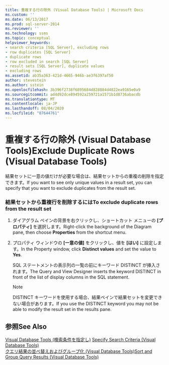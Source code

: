 ```yaml
---
title: 重複する行の除外 (Visual Database Tools) | Microsoft Docs
ms.custom: ''
ms.date: 06/13/2017
ms.prod: sql-server-2014
ms.reviewer: ''
ms.technology: ssms
ms.topic: conceptual
helpviewer_keywords:
- search criteria [SQL Server], excluding rows
- row duplicates [SQL Server]
- duplicate rows
- row excluded in search [SQL Server]
- result sets [SQL Server], duplicate values
- excluding rows
ms.assetid: ab35a363-421d-4665-946b-ae3f6397af50
author: stevestein
ms.author: sstein
ms.openlocfilehash: 3b396f2738f6895684d828884d4822ea9165e0a9
ms.sourcegitcommit: ad4d92dce894592a259721a1571b1d8736abacdb
ms.translationtype: MT
ms.contentlocale: ja-JP
ms.lasthandoff: 08/04/2020
ms.locfileid: "87644761"
---
```

# <a name="exclude-duplicate-rows-visual-database-tools"></a><span data-ttu-id="199ab-102">重複する行の除外 (Visual Database Tools)</span><span class="sxs-lookup"><span data-stu-id="199ab-102">Exclude Duplicate Rows (Visual Database Tools)</span></span>
  <span data-ttu-id="199ab-103">結果セットに一意の値だけが必要な場合は、結果セットからの重複の削除を指定できます。</span><span class="sxs-lookup"><span data-stu-id="199ab-103">If you want to see only unique values in a result set, you can specify that you want to exclude duplicates from the result set.</span></span>  
  
### <a name="to-exclude-duplicate-rows-from-the-result-set"></a><span data-ttu-id="199ab-104">結果セットから重複行を削除するには</span><span class="sxs-lookup"><span data-stu-id="199ab-104">To exclude duplicate rows from the result set</span></span>  
  
1.  <span data-ttu-id="199ab-105">ダイアグラム ペインの背景を右クリックし、ショートカット メニューの **[プロパティ]** を選択します。</span><span class="sxs-lookup"><span data-stu-id="199ab-105">Right-click the background of the Diagram pane, then choose **Properties** from the shortcut menu.</span></span>  
  
2.  <span data-ttu-id="199ab-106">プロパティ ウィンドウの **[一意の値]** をクリックし、値を **[はい]** に設定します。</span><span class="sxs-lookup"><span data-stu-id="199ab-106">In the Property window, click **Distinct values** and set the value to **Yes**.</span></span>  
  
     <span data-ttu-id="199ab-107">SQL ステートメントの表示列の一覧の前にキーワード DISTINCT が挿入されます。</span><span class="sxs-lookup"><span data-stu-id="199ab-107">The Query and View Designer inserts the keyword DISTINCT in front of the list of display columns in the SQL statement.</span></span>  
  
    > [!NOTE]  
    >  <span data-ttu-id="199ab-108">DISTINCT キーワードを使用する場合、結果ペインで結果セットを変更できない場合があります。</span><span class="sxs-lookup"><span data-stu-id="199ab-108">If you use the DISTINCT keyword you may not be able to modify the result set in the results pane.</span></span>  
  
## <a name="see-also"></a><span data-ttu-id="199ab-109">参照</span><span class="sxs-lookup"><span data-stu-id="199ab-109">See Also</span></span>  
 <span data-ttu-id="199ab-110">[Visual Database Tools &#40;検索条件を指定し&#41;](visual-database-tools.md) </span><span class="sxs-lookup"><span data-stu-id="199ab-110">[Specify Search Criteria &#40;Visual Database Tools&#41;](visual-database-tools.md) </span></span>  
 [<span data-ttu-id="199ab-111">クエリ結果の並べ替えおよびグループ化 (Visual Database Tools)</span><span class="sxs-lookup"><span data-stu-id="199ab-111">Sort and Group Query Results &#40;Visual Database Tools&#41;</span></span>](sort-and-group-query-results-visual-database-tools.md)  
  
  
